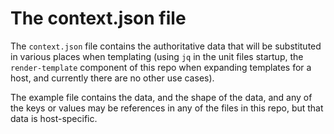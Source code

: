# The context.json file

The `context.json` file contains the authoritative data that will be substituted in various places when templating
(using `jq` in the unit files startup, the `render-template` component of this repo when expanding templates for a host, and
currently there are no other use cases).

The example file contains the data, and the shape of the data, and any of the keys or values may be references in any
of the files in this repo, but that data is host-specific.
